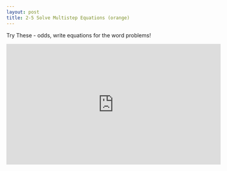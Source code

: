 ```yaml
---
layout: post
title: 2-5 Solve Multistep Equations (orange)
---
```

Try These - odds, write equations for the word problems!
<iframe width="560" height="315" src="https://www.youtube.com/embed/-TDifteiZTY" frameborder="0" allowfullscreen></iframe>
